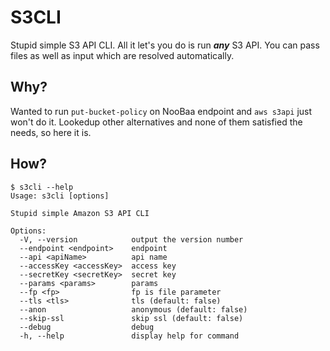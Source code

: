 # S3CLI
Stupid simple S3 API CLI. All it let's you do is run ***any*** S3 API. You can pass files as well as input which are resolved automatically.

## Why?
Wanted to run `put-bucket-policy` on NooBaa endpoint and `aws s3api` just won't do it. Lookedup other alternatives and none of them satisfied the needs, so here it is.

## How?
```
$ s3cli --help
Usage: s3cli [options]

Stupid simple Amazon S3 API CLI

Options:
  -V, --version            output the version number
  --endpoint <endpoint>    endpoint
  --api <apiName>          api name
  --accessKey <accessKey>  access key
  --secretKey <secretKey>  secret key
  --params <params>        params
  --fp <fp>                fp is file parameter
  --tls <tls>              tls (default: false)
  --anon                   anonymous (default: false)
  --skip-ssl               skip ssl (default: false)
  --debug                  debug
  -h, --help               display help for command
```